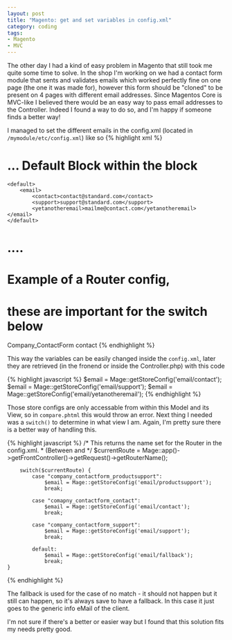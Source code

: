 ```yaml
---
layout: post
title: "Magento: get and set variables in config.xml"
category: coding
tags:
- Magento
- MVC
---
```


The other day I had a kind of easy problem in Magento that still took me quite some time to solve. In the shop I'm
working on we had a contact form module that sents and validates emails which worked perfectly fine on one page (the one it was made for),
however this form should be "cloned" to be present on 4 pages with different email addresses. Since Magentos Core is
MVC-like I  believed there would be an easy way to pass email addresses to the Controller. Indeed I found a way to do
so, and I'm happy if someone finds a better way!

I managed to set the different emails in the config.xml (located in `/mymodule/etc/config.xml`) like so
{% highlight xml %}
 # ... Default Block within the <config> block
	<default>
		<email>
			<contact>contact@standard.com</contact>
			<support>support@standard.com</support>
			<yetanotheremail>mailme@contact.com</yetanotheremail>	
	</email>
	</default>
# ....
# Example of a Router config, 
# these are important for the switch below
<routers>
	<company_contactform_contact>
		<args>
			<module>Company_ContactForm</module>
			<frontName>contact</frontName>
		</args>
	</company_contactform_contact>
</routers>
{% endhighlight %}

This way the variables can be easily changed inside the `config.xml`, later they are retrieved (in the fronend or inside
the Controller.php) with this code

{% highlight javascript %}
	$email = Mage::getStoreConfig('email/contact');
	$email = Mage::getStoreConfig('email/support');
	$email = Mage::getStoreConfig('email/yetanotheremail');
{% endhighlight %}

Those store configs are only accessable from within this Model and its View, so in `compare.phtml` this would throw an error.
Next thing I needed was a `switch()` to determine in what view I am. Again, I'm pretty sure there is a better way of
handling this. 

{% highlight javascript %}
 /* This returns the name set for the Router in the config.xml.
	* (Between <routers> and </routers> 
 */
	$currentRoute = Mage::app()->getFrontController()->getRequest()->getRouterName();

		switch($currentRoute) {
			case "company_contactform_productsupport":
				$email = Mage::getStoreConfig('email/productsupport');
				break;

			case "comapny_contactform_contact":
				$email = Mage::getStoreConfig('email/contact');
				break;

			case "company_contactform_support":
				$email = Mage::getStoreConfig('email/support');
				break;

			default:
				$email = Mage::getStoreConfig('email/fallback');
				break;
	}
{% endhighlight %}

The fallback is used for the case of no match - it should not happen but it still can happen, so it's always save to
have a fallback. In this case it just goes to the generic info eMail of the client. 

I'm not sure if there's a better or easier way but I found that this solution fits my needs pretty good.

